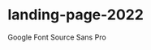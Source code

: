 # landing-page-2022

<!-- https://fonts.google.com/specimen/Source+Sans+Pro?query=source+sa -->

Google Font Source Sans Pro
<!-- 'https://fonts.googleapis.com/css2?family=Rubik:wght@400;500;700&family=Source+Sans+Pro:wght@300;400;600;700&family=Syne:wght@400;600;700&display=swap'); -->

